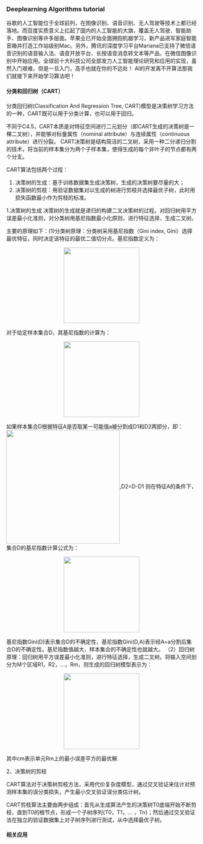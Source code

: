 ### Deeplearning Algorithms tutorial
谷歌的人工智能位于全球前列，在图像识别、语音识别、无人驾驶等技术上都已经落地。而百度实质意义上扛起了国内的人工智能的大旗，覆盖无人驾驶、智能助手、图像识别等许多层面。苹果业已开始全面拥抱机器学习，新产品进军家庭智能音箱并打造工作站级别Mac。另外，腾讯的深度学习平台Mariana已支持了微信语音识别的语音输入法、语音开放平台、长按语音消息转文本等产品，在微信图像识别中开始应用。全球前十大科技公司全部发力人工智能理论研究和应用的实现，虽然入门艰难，但是一旦入门，高手也就在你的不远处！
AI的开发离不开算法那我们就接下来开始学习算法吧！


#### 分类和回归树（CART）

分类回归树(Classification And Regression Tree, CART)模型是决策树学习方法的一种，CART既可以用于分类计算，也可以用于回归。

不同于C4.5，CART本质是对特征空间进行二元划分（即CART生成的决策树是一棵二叉树），并能够对标量属性（nominal attribute）与连续属性（continuous attribute）进行分裂。
CART决策树是结构简洁的二叉树，采用一种二分递归分割的技术，将当前的样本集分为两个子样本集，使得生成的每个非叶子的节点都有两个分支。

CART算法包括两个过程： 
1. 决策树的生成：基于训练数据集生成决策树，生成的决策树要尽量的大；
2. 决策树的剪枝：用验证数据集对以生成的树进行剪枝并选择最优子树，此时用损失函数最小作为剪枝的标准。

1.决策树的生成
决策树的生成就是递归的构建二叉决策树的过程。对回归树用平方误差最小化准则，对分类树用基尼指数最小化原则，进行特征选择，生成二叉树。

主要的原理如下：(1)分类树原理：分类树采用基尼指数（Gini index, Gini）选择最优特征，同时决定该特征的最优二值切分点。基尼指数定义为：
<p align="center">
<img width="200" align="center" src="../../images/56.jpg" />
</p>

对于给定样本集合D，其基尼指数的计算为：
<p align="center">
<img width="200" align="center" src="../../images/57.jpg" />
</p>
如果样本集合D根据特征A是否取某一可能值a被分割成D1和D2两部分，即：<img width="300" align="center" src="../../images/60.jpg" />,D2=D-D1
则在特征A的条件下，集合D的基尼指数计算公式为：
<p align="center">
<img width="200" align="center" src="../../images/58.jpg" />
</p>
基尼指数Gini(D)表示集合D的不确定性，基尼指数Gini(D,A)表示经A=a分割后集合D的不确定性。基尼指数值越大，样本集合的不确定性也就越大。
（2）回归树原理：回归树用平方误差最小化准则，进行特征选择，生成二叉树。将输入空间划分为M个区域R1，R2，…，Rm，则生成的回归树模型表示为：
<p align="center">
<img width="200" align="center" src="../../images/59.jpg" />
</p>
其中cm表示单元Rm上的最小误差平方的最优解.

2、决策树的剪枝

CART算法对于决策树剪枝方法，采用代价复杂度模型，通过交叉验证来估计对预测样本集的误分类损失，产生最小交叉验证误分类估计树。

CART剪枝算法主要由两步组成：首先从生成算法产生的决策树T0底端开始不断剪枝，直到T0的根节点，形成一个子树序列{T0，T1，… ，Tn}；然后通过交叉验证法在独立的验证数据集上对子树序列进行测试，从中选择最优子树。

#### 相关应用
